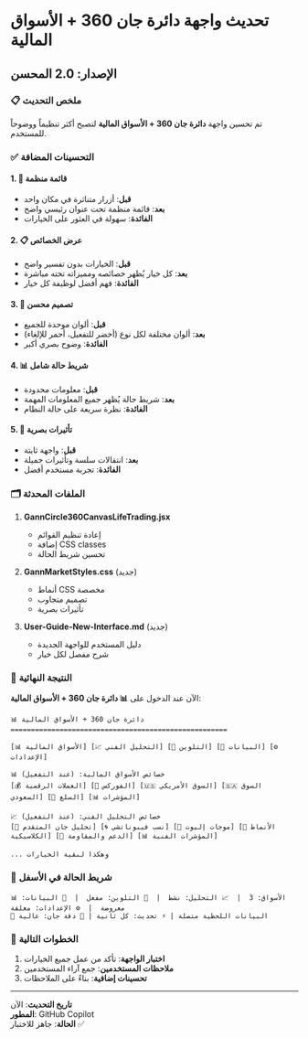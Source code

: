 # تحديث واجهة دائرة جان 360 + الأسواق المالية
## الإصدار: 2.0 المحسن

### 📋 ملخص التحديث

تم تحسين واجهة **دائرة جان 360 + الأسواق المالية** لتصبح أكثر تنظيماً ووضوحاً للمستخدم.

### ✅ التحسينات المضافة

#### 1. 🎯 قائمة منظمة
- **قبل**: أزرار متناثرة في مكان واحد
- **بعد**: قائمة منظمة تحت عنوان رئيسي واضح
- **الفائدة**: سهولة في العثور على الخيارات

#### 2. 📋 عرض الخصائص
- **قبل**: الخيارات بدون تفسير واضح
- **بعد**: كل خيار يُظهر خصائصه ومميزاته تحته مباشرة
- **الفائدة**: فهم أفضل لوظيفة كل خيار

#### 3. 🎨 تصميم محسن
- **قبل**: ألوان موحدة للجميع
- **بعد**: ألوان مختلفة لكل نوع (أخضر للتفعيل، أحمر للإلغاء)
- **الفائدة**: وضوح بصري أكبر

#### 4. 📊 شريط حالة شامل
- **قبل**: معلومات محدودة
- **بعد**: شريط حالة يُظهر جميع المعلومات المهمة
- **الفائدة**: نظرة سريعة على حالة النظام

#### 5. 💫 تأثيرات بصرية
- **قبل**: واجهة ثابتة
- **بعد**: انتقالات سلسة وتأثيرات جميلة
- **الفائدة**: تجربة مستخدم أفضل

### 🗂️ الملفات المحدثة

1. **GannCircle360CanvasLifeTrading.jsx**
   - إعادة تنظيم القوائم
   - إضافة CSS classes
   - تحسين شريط الحالة

2. **GannMarketStyles.css** (جديد)
   - أنماط CSS مخصصة
   - تصميم متجاوب
   - تأثيرات بصرية

3. **User-Guide-New-Interface.md** (جديد)
   - دليل المستخدم للواجهة الجديدة
   - شرح مفصل لكل خيار

### 🎯 النتيجة النهائية

الآن عند الدخول على **📊 دائرة جان 360 + الأسواق المالية**:

```
📊 دائرة جان 360 + الأسواق المالية
=====================================================

[📊 الأسواق المالية] [📈 التحليل الفني] [🎨 التلوين] [🔗 البيانات] [⚙️ الإعدادات]

📊 خصائص الأسواق المالية: (عند التفعيل)
[💰 العملات الرقمية] [💱 الفوركس] [🇺🇸 السوق الأمريكي] [🇸🇦 السوق السعودي] [🥇 السلع] [📊 المؤشرات]

📈 خصائص التحليل الفني: (عند التفعيل)
[🔄 تحليل جان المتقدم] [🌀 نسب فيبوناتشي] [🌊 موجات إليوت] [📐 الأنماط الكلاسيكية] [🎯 الدعم والمقاومة] [📊 المؤشرات الفنية]

... وهكذا لبقية الخيارات
```

### 📱 شريط الحالة في الأسفل

```
📊 الأسواق: 3  |  📈 التحليل: نشط  |  🎨 التلوين: مفعل  |  🔗 البيانات: معروضة  |  ⚙️ الإعدادات: مغلقة
🔄 البيانات اللحظية متصلة | ⚡ تحديث: كل ثانية | 🎯 دقة جان: عالية
```

### 🚀 الخطوات التالية

1. **اختبار الواجهة**: تأكد من عمل جميع الخيارات
2. **ملاحظات المستخدمين**: جمع آراء المستخدمين
3. **تحسينات إضافية**: بناءً على الملاحظات

---

**تاريخ التحديث**: الآن  
**المطور**: GitHub Copilot  
**الحالة**: جاهز للاختبار ✅
